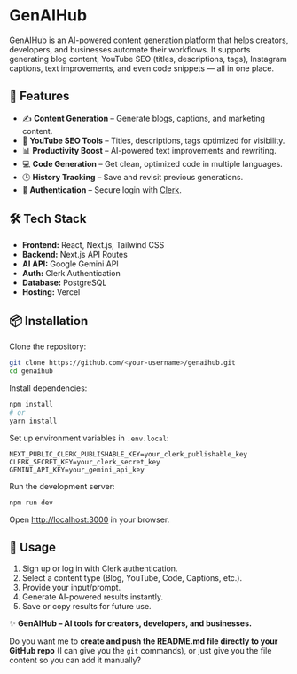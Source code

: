 # GenAIHub
GenAIHub is an AI-powered content generation platform that helps creators, developers, and businesses automate their workflows. It supports generating blog content, YouTube SEO (titles, descriptions, tags), Instagram captions, text improvements, and even code snippets — all in one place.

## 🚀 Features
* ✍️ **Content Generation** – Generate blogs, captions, and marketing content.
* 🎥 **YouTube SEO Tools** – Titles, descriptions, tags optimized for visibility.
* 📊 **Productivity Boost** – AI-powered text improvements and rewriting.
* 💻 **Code Generation** – Get clean, optimized code in multiple languages.
* 🕒 **History Tracking** – Save and revisit previous generations.
* 🔐 **Authentication** – Secure login with [Clerk](https://clerk.dev/).

## 🛠️ Tech Stack
* **Frontend:** React, Next.js, Tailwind CSS
* **Backend:** Next.js API Routes
* **AI API:** Google Gemini API
* **Auth:** Clerk Authentication
* **Database:** PostgreSQL
* **Hosting:** Vercel

## 📦 Installation

Clone the repository:

```bash
git clone https://github.com/<your-username>/genaihub.git
cd genaihub
```

Install dependencies:

```bash
npm install
# or
yarn install
```

Set up environment variables in `.env.local`:

```env
NEXT_PUBLIC_CLERK_PUBLISHABLE_KEY=your_clerk_publishable_key
CLERK_SECRET_KEY=your_clerk_secret_key
GEMINI_API_KEY=your_gemini_api_key
```

Run the development server:

```bash
npm run dev
```

Open [http://localhost:3000](http://localhost:3000) in your browser.

## 📖 Usage

1. Sign up or log in with Clerk authentication.
2. Select a content type (Blog, YouTube, Code, Captions, etc.).
3. Provide your input/prompt.
4. Generate AI-powered results instantly.
5. Save or copy results for future use.

✨ **GenAIHub – AI tools for creators, developers, and businesses.**

Do you want me to **create and push the README.md file directly to your GitHub repo** (I can give you the `git` commands), or just give you the file content so you can add it manually?
